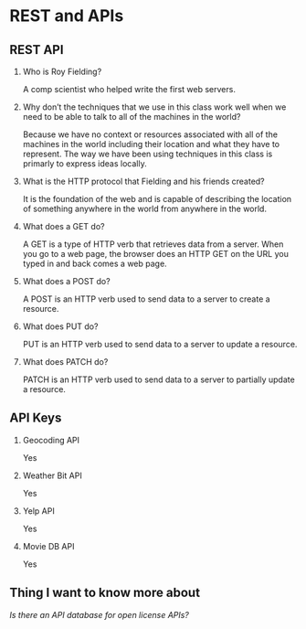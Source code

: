 # REST and APIs

## REST API

1. Who is Roy Fielding?

    A comp scientist who helped write the first web servers. 

2. Why don’t the techniques that we use in this class work well when we need to be able to talk to all of the machines in the world?

    Because we have no context or resources associated with all of the machines in the world including their location and what they have to represent. The way we have been using techniques in this class is primarly to express ideas locally. 

3. What is the HTTP protocol that Fielding and his friends created?

    It is the foundation of the web and is capable of describing the location of something anywhere in the world from anywhere in the world.

4. What does a GET do?

    A GET is a type of HTTP verb that retrieves data from a server. When you go to a web page, the browser does an HTTP GET on the URL you typed in and back comes a web page.

5. What does a POST do?

    A POST is an HTTP verb used to send data to a server to create a resource.

6. What does PUT do?

    PUT is an HTTP verb used to send data to a server to update a resource.

7. What does PATCH do?

    PATCH is an HTTP verb used to send data to a server to partially update a resource.


## API Keys

1. Geocoding API

    Yes

2. Weather Bit API

    Yes

3. Yelp API

    Yes

4. Movie DB API

    Yes


## Thing I want to know more about

*Is there an API database for open license APIs?*